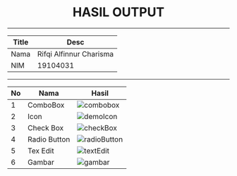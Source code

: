 <h1 align="center">HASIL OUTPUT</h1>

<hr></hr>

| Title | Desc |
| ----- | ---- |
| Nama | Rifqi Alfinnur Charisma |
| NIM | 19104031 |

<hr></hr>

| No | Nama | Hasil |
| -- | ---- | ----- |
| 1 | ComboBox | ![combobox](https://user-images.githubusercontent.com/58881125/122427429-4ea1e980-cfbb-11eb-91c3-d3749bfa4b73.PNG) |
| 2 | Icon | ![demoIcon](https://user-images.githubusercontent.com/58881125/122427431-4f3a8000-cfbb-11eb-9f5e-db2f9ddaaa9c.PNG) |
| 3 | Check Box | ![checkBox](https://user-images.githubusercontent.com/58881125/122427421-4d70bc80-cfbb-11eb-9277-102c644cec9d.PNG) |
| 4 | Radio Button | ![radioButton](https://user-images.githubusercontent.com/58881125/122427459-55306100-cfbb-11eb-9a98-e606689e8132.PNG) |
| 5 | Tex Edit | ![textEdit](https://user-images.githubusercontent.com/58881125/122427470-55c8f780-cfbb-11eb-8987-ac5799f2c4d7.PNG) |
| 6 | Gambar | ![gambar](https://user-images.githubusercontent.com/58881125/122427435-4fd31680-cfbb-11eb-9fbe-2734d1d37dc7.PNG) |